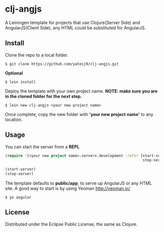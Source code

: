 # clj-angjs
A Leiningen template for projects that use Clojure(Server Side) and AngularJS(Client Side), any HTML could be substituted for AngularJS.

## Install

Clone the repo to a local folder.

	$ git clone https://github.com/yatesj9/clj-angjs.git

**Optional**

	$ lein install

Deploy the template with your own project name. **NOTE: make sure you are in the cloned folder for the next step.** 

	$ lein new clj-angjs <your new project name>

Once complete, copy the new folder with **'your new project name'** to any location.
	
## Usage

You can start the server from a **REPL**

```clojure
(require '[<your new project name>.servers.development :refer [start-server
	                                                           stop-server]])
	                                                       
(start-server)
(stop-server)
```

The template defaults to **public/app**, to serve up AngularJS or any HTML site. A good way to start is by using Yeoman <http://yeoman.io/>
	
	$ yo angular 
	

## License

Distributed under the Eclipse Public License, the same as Clojure.